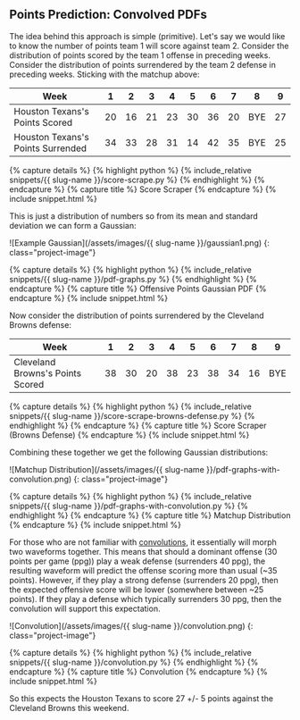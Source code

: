 ## Points Prediction: Convolved PDFs
The idea behind this approach is simple (primitive). Let's say we would like to know the number of points team 1
will score against team 2. Consider the distribution of points scored by the team 1 offense
in preceding weeks. Consider the distribution of points surrendered by the team 2 defense in preceding
 weeks. Sticking with the matchup above:


| Week                              |   1 |   2 |   3 |   4 |   5 |   6 |   7 | 8   |   9 |
|-----------------------------------|-----|-----|-----|-----|-----|-----|-----|-----|-----|
| Houston Texans's Points Scored    |  20 |  16 |  21 |  23 |  30 |  36 |  20 | BYE |  27 |
| Houston Texans's Points Surrended |  34 |  33 |  28 |  31 |  14 |  42 |  35 | BYE |  25 |


{% capture details %}
{% highlight python %}
{% include_relative snippets/{{ slug-name }}/score-scrape.py %}
{% endhighlight %}
{% endcapture %}
{% capture title %}
Score Scraper
{% endcapture %}
{% include snippet.html %}


This is just a distribution of numbers so from its mean and standard deviation
we can form a Gaussian:

![Example Gaussian](/assets/images/{{ slug-name }}/gaussian1.png)
{: class="project-image"}

{% capture details %}
{% highlight python %}
{% include_relative snippets/{{ slug-name }}/pdf-graphs.py %}
{% endhighlight %}
{% endcapture %}
{% capture title %}
Offensive Points Gaussian PDF
{% endcapture %}
{% include snippet.html %}


Now consider the distribution of points surrendered by the Cleveland Browns defense:

| Week                             |   1 |   2 |   3 |   4 |   5 |   6 |   7 |   8 | 9   |
|----------------------------------|-----|-----|-----|-----|-----|-----|-----|-----|-----|
| Cleveland Browns's Points Scored |  38 |  30 |  20 |  38 |  23 |  38 |  34 |  16 | BYE |


{% capture details %}
{% highlight python %}
{% include_relative snippets/{{ slug-name }}/score-scrape-browns-defense.py %}
{% endhighlight %}
{% endcapture %}
{% capture title %}
Score Scraper (Browns Defense)
{% endcapture %}
{% include snippet.html %}

Combining these together we get the following Gaussian distributions:

![Matchup Distribution](/assets/images/{{ slug-name }}/pdf-graphs-with-convolution.png)
{: class="project-image"}

{% capture details %}
{% highlight python %}
{% include_relative snippets/{{ slug-name }}/pdf-graphs-with-convolution.py %}
{% endhighlight %}
{% endcapture %}
{% capture title %}
Matchup Distribution
{% endcapture %}
{% include snippet.html %}

For those who are not familiar with [convolutions](https://en.wikipedia.org/wiki/Convolution), it essentially will morph 
two waveforms together. This means that should a dominant offense (30 points per game (ppg)) play a weak defense (surrenders 40 ppg), the resulting 
waveform will predict the offense scoring more than usual (~35 points). However, if they play a strong defense (surrenders 20 ppg), then the expected offensive score will be lower (somewhere between ~25 points). If they play a defense which typically surrenders 30 ppg, then the convolution will 
support this expectation.

![Convolution](/assets/images/{{ slug-name }}/convolution.png)
{: class="project-image"}

{% capture details %}
{% highlight python %}
{% include_relative snippets/{{ slug-name }}/convolution.py %}
{% endhighlight %}
{% endcapture %}
{% capture title %}
Convolution
{% endcapture %}
{% include snippet.html %}

So this expects the Houston Texans to score 27 +/- 5 points against the Cleveland Browns this weekend. 